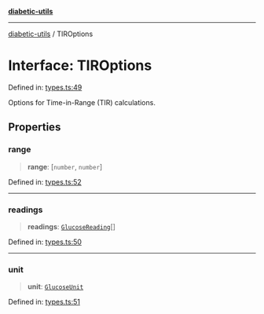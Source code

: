 [**diabetic-utils**](../README.md)

***

[diabetic-utils](../globals.md) / TIROptions

# Interface: TIROptions

Defined in: [types.ts:49](https://github.com/marklearst/diabetic-utils/blob/eb1ce0a8bb58eaa6c7bbfdb97ff24106b8893a34/src/types.ts#L49)

Options for Time-in-Range (TIR) calculations.

## Properties

### range

> **range**: \[`number`, `number`\]

Defined in: [types.ts:52](https://github.com/marklearst/diabetic-utils/blob/eb1ce0a8bb58eaa6c7bbfdb97ff24106b8893a34/src/types.ts#L52)

***

### readings

> **readings**: [`GlucoseReading`](GlucoseReading.md)[]

Defined in: [types.ts:50](https://github.com/marklearst/diabetic-utils/blob/eb1ce0a8bb58eaa6c7bbfdb97ff24106b8893a34/src/types.ts#L50)

***

### unit

> **unit**: [`GlucoseUnit`](../type-aliases/GlucoseUnit.md)

Defined in: [types.ts:51](https://github.com/marklearst/diabetic-utils/blob/eb1ce0a8bb58eaa6c7bbfdb97ff24106b8893a34/src/types.ts#L51)
